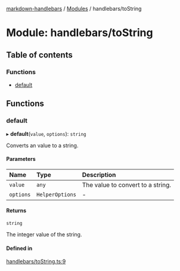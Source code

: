 [markdown-handlebars](../README.md) / [Modules](../modules.md) / handlebars/toString

# Module: handlebars/toString

## Table of contents

### Functions

- [default](handlebars_toString.md#default)

## Functions

### default

▸ **default**(`value`, `options`): `string`

Converts an value to a string.

#### Parameters

| Name | Type | Description |
| :------ | :------ | :------ |
| `value` | `any` | The value to convert to a string. |
| `options` | `HelperOptions` | - |

#### Returns

`string`

The integer value of the string.

#### Defined in

[handlebars/toString.ts:9](https://github.com/nationalparkservice/npmap5-plugins/blob/044451c/markdown-handlebars/src/handlebars/toString.ts#L9)
